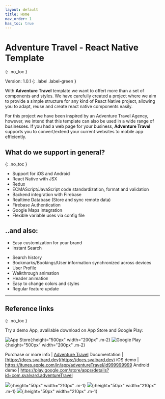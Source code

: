 ```yaml
---
layout: default
title: Home
nav_order: 1
has_toc: true
---
```

# Adventure Travel - React Native Template
{: .no_toc }

Version: 1.0.1
{: .label .label-green }

With **Adventure Travel** template we want to offert more than a set of components and styles. We have carefully created a project where we aim to provide a simple structure for any kind of React Native project, allowing you to adapt, reuse and create react native components easily.

For this project we have been inspired by an Adventure Travel Agency, however, we intend that this template can also be used in a wide range of businesses. If you had a web page for your business, **Adventure Travel** supports you to convert/extend your current websites to mobile app efficiently.

## What do we support in general?
{: .no_toc }

- Support for iOS and Android
- React Native with JSX
- Redux
- ECMAScript/JavaScript code standardization, format and validation
- Backend integration with Firebase
- Realtime Database (Store and sync remote data)
- Firebase Authentication
- Google Maps integration
- Flexible variable uses via config file
<!-- - Push Notifications -->
<!-- - Social logins via facebook or Google -->

## ..and also:

- Easy customization for your brand
- Instant Search
<!-- - Support filter by category, tab and pricing -->
<!-- - Search history and clean up -->
- Search history
- Bookmarks/Bookings/User information synchronized across devices
- User Profile
- Walkthrough animation
- Header animation
- Easy to change colors and styles
- Regular feature update
<!-- - Regular feature update and free bug fix -->

---

## Reference links
{: .no_toc }

Try a demo App, avalilable download on App Store and Google Play:

![App Store](/images/app-store-badge.svg){:height="500px" width="200px" .m-2}
![Google Play](/images/google-play-badge.svg){:height="500px" width="200px" .m-2}

Purchase or more info | [Adventure Travel](https://1.envato.market/xxxx)
Documentation | [https://docs.svalbard.dev](https://docs.svalbard.dev)
iOS demo | 	https://itunes.apple.com/in/app/adventureTravel/id999999999
Android demo | https://play.google.com/store/apps/details?id=com.svalvard.adventureTravel

![](/images/Screen1.png){:height="50px" width="210px" .m-1}
![](/images/Screen2.jpg){:height="50px" width="210px" .m-1}
![](/images/Screen3.jpg){:height="50px" width="210px" .m-1}
<!-- ![](/images/Screen4.jpg){:height="50px" width="210px" .m-1} -->
<!-- ![](/images/Screen5.jpg){:height="50px" width="210px" .m-1} -->

<!-- ---
## Quick start
{:toc}

Install for iOS / install for Android -->